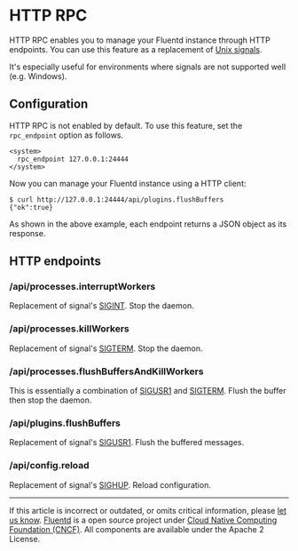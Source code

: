 # HTTP RPC

HTTP RPC enables you to manage your Fluentd instance through HTTP
endpoints. You can use this feature as a replacement of [Unix signals](/deployment/signals.md).

It's especially useful for environments where signals are not supported
well (e.g. Windows).


## Configuration

HTTP RPC is not enabled by default. To use this feature, set the
`rpc_endpoint` option as follows.

```
<system>
  rpc_endpoint 127.0.0.1:24444
</system>
```

Now you can manage your Fluentd instance using a HTTP client:

```
$ curl http://127.0.0.1:24444/api/plugins.flushBuffers
{"ok":true}
```

As shown in the above example, each endpoint returns a JSON object as
its response.


## HTTP endpoints


### /api/processes.interruptWorkers

Replacement of signal's [SIGINT](/deployment/signals.md/#sigint-or-sigterm). Stop the
daemon.


### /api/processes.killWorkers

Replacement of signal's [SIGTERM](/deployment/signals.md/#sigint-or-sigterm). Stop the
daemon.


### /api/processes.flushBuffersAndKillWorkers

This is essentially a combination of [SIGUSR1](/deployment/signals.md/#sigusr1) and
[SIGTERM](/deployment/signals.md/#sigint-or-sigterm). Flush the buffer then stop the
daemon.


### /api/plugins.flushBuffers

Replacement of signal's [SIGUSR1](/deployment/signals.md/#sigusr1). Flush the buffered
messages.


### /api/config.reload

Replacement of signal's [SIGHUP](/deployment/signals.md/#sighup). Reload configuration.


------------------------------------------------------------------------

If this article is incorrect or outdated, or omits critical information, please [let us know](https://github.com/fluent/fluentd-docs-gitbook/issues?state=open).
[Fluentd](http://www.fluentd.org/) is a open source project under [Cloud Native Computing Foundation (CNCF)](https://cncf.io/). All components are available under the Apache 2 License.
